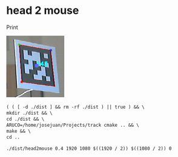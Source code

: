 # head 2 mouse

Print

![aruco](https://github.com/josejuan/head2mouse/blob/master/img/aruco.png)

```
( ( [ -d ./dist ] && rm -rf ./dist ) || true ) && \
mkdir ./dist && \
cd ./dist && \
ARUCO=/home/josejuan/Projects/track cmake .. && \
make && \
cd ..
```



```
./dist/head2mouse 0.4 1920 1080 $((1920 / 2)) $((1080 / 2)) 0
```

